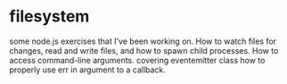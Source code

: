 # filesystem

some node.js exercises that I've been working on. How to watch files for changes, 
read and write files, and how to spawn child processes.
How to access command-line arguments.
covering eventemitter class 
how to properly use err in argument to a callback.
